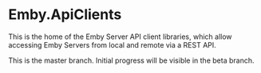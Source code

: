 # Emby.ApiClients

This is the home of the Emby Server API client libraries, which allow accessing Emby Servers from local and remote via a REST API.

This is the master branch. Initial progress will be visible in the beta branch.
